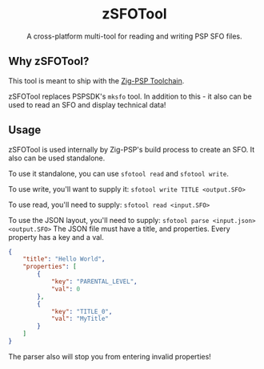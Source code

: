 <h1 align="center">zSFOTool</h1>
<p align="center">A cross-platform multi-tool for reading and writing PSP SFO files.</p>

## Why zSFOTool?
This tool is meant to ship with the [Zig-PSP Toolchain](https://github.com/zPSP-Dev/Zig-PSP).

zSFOTool replaces PSPSDK's `mksfo` tool. In addition to this - it also can be used to read an SFO and display technical data!

## Usage
zSFOTool is used internally by Zig-PSP's build process to create an SFO. It also can be used standalone.

To use it standalone, you can use `sfotool read` and `sfotool write`.

To use write, you'll want to supply it: `sfotool write TITLE <output.SFO>`

To use read, you'll need to supply: `sfotool read <input.SFO>`

To use the JSON layout, you'll need to supply: `sfotool parse <input.json> <output.SFO>`
The JSON file must have a title, and properties. Every property has a key and a val.
```json
{
    "title": "Hello World",
    "properties": [
        {
            "key": "PARENTAL_LEVEL",
            "val": 0
        },
        {
            "key": "TITLE_0",
            "val": "MyTitle"
        }
    ]
}
```
The parser also will stop you from entering invalid properties!
